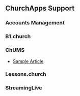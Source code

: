 ## ChurchApps Support

### Accounts Management

### B1.church

### ChUMS
- [Sample Article](chums/sample-article.md)

### Lessons.church

### StreamingLive
